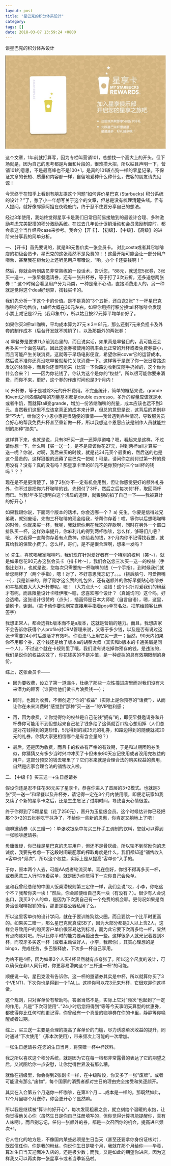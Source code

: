 ```yaml
---
layout: post
title: "星巴克的积分体系设计"
category: 
tags: []
date: 2018-03-07 13:59:24 +0800
---
```

谈星巴克的积分体系设计

![~](/assets/12c567fb-6cda-4f8f-8626-b6eaefc00967.jpeg)

这个文章，1年前就打算写，因为专栏叫营销101，总想找一个高大上的开头。但下场就是，因为自己的思考都是片面和片段的，很难攒大招，所以姑且声明一下，营销101的意思，不是最高峰也不是100+1，是真的101斑点狗一样的零星记录。不保证文章的长短、质量和内容都一样，自留地爱种什么种什么，做客的朋友请先见谅！

今天终于在知乎上看到有朋友提这个问题“如何评价星巴克 (Starbucks) 积分系统的设计？”了，憋了小一年想写关于这个的文章，但总是没有梳理清楚头绪。但有人提问，就好像邻家阿姐在夜晚敲门，终于忍不住要分享自己的想法。

经过3年使用，我始终觉得星享卡是我们日常目前易接触到的最设计合理、多种激励考虑完美配搭的积分激励系统。在过去几年设计促销活动和会员激励制度时，都会拿这个当作经典case来参考。我会分【开卡】、【初级】、【中级】、【高级】的进阶来分享我的简单分析。

一、【开卡】首先要说的，就是88元售价卖一张会员卡。
对比costa或者其它咖啡店的初级会员卡，星巴克的这张竟然不是免费的！！这最开始可能会让一部分用户咂舌，甚至我在柜台边上还听见用户嘟囔说，“哟，办个卡还要钱啊！”

然后，你就会听到店员非常熟练的一段话术，告诉您，“88元，就送您5张券，3张买一送一，一张早餐邀请券，还有一张升杯券，等于打了3次五折，还多送您两张券！”
这个时候会看见用户分为两类，一种是毫不心动，直接消费走人的，另一种就是觉得这个deal好划算，掏钱买卡的。

我们先分析一下这个卡的价值。是不是真的“3个五折，还白送2张”？一杯星巴克咖啡的平均售价，tall杯大概在30元左右，如果你用招行积分换tall杯咖啡会发现小票上减记是27元（我印象中），所以姑且按27元算平均单价好了。

如果你买3杯tall咖啡，平均成本算为27元＊3＝81元，那么还剩7元来负担卡及外套的制作成本（后台开发就不摊销了），以及那额外的两张券：

a) 早餐券是要求11点前到店里的，而且说实话，如果真是早餐目的，我可能还会再多买一个面包啥的。因此这张券被使用的机率会比正常的升杯或者免费券要小，而且可能产生关联消费。这就等于早场电影便宜，希望你来cover它的运营成本，然后说不准你还真没吃早餐就帮忙关联消费一下。这样等于是送了你一张日常路边发送的体验券，而且你还很可能来（比较一下你路边收到又随手扔掉的，这个你为什么会来？）——因为你花钱了，你认为这个是你的“权益”，所以很可能你要来消费，而你不来，更好，这个券的作废时间也是3个月内！

b) 升杯券，等于是减除3元的升杯费用。不完全统计，简单的概括来说，grande和venti之间浓缩咖啡的剂量基本都是double espresso，多升的容量应该就是水或者牛奶，而就算tall变grande，增加一份浓缩咖啡的剂量，成本应该也远不到3元。当然我们这里不应该拿真正的成本来计算，但总的意思是说，这背后的差别非常“不大”，给你这个小恩小惠是很随便的事情——我曾遇到各种情况，导致服务员会好心的帮我免费升杯甚至重新做一杯，所以我想这个恩惠应该是制作人员就能控制的那种“损失”。

这样算下来，也就是说，只有3杯买一送一还算厚道咯？嗯，看起来是这样。不过请你想一下，什么叫【买一送一】，是不是应该你花27元，得到两杯tall才算买一送一呢？你说，对啊，我后来买的时候，就是花34元买个最贵的，然后送的也是这个最贵的，这样狠狠的还薅了星巴克一把呢！可是，请问你之前付过第一杯的费用没有？没有？真的没有吗？那星享卡里的81元不是你预付的三个tall杯的钱吗？？？

现在是不是更清楚了，除了2张你不一定有机会用到，但让你感觉更好的额外礼券外，你不过是把你六杯咖啡的钱，先预付了3杯，然后之后每次付1杯，取回两杯而已。当我1年多前想明白这个浅显的道理，就狠狠的掐了自己一下——我被算计的好开心！

如果我跟你说，下面两个版本的话术，你会选哪一个？
a) 先生，你要是信得过兄弟我，就别废话，先掏三杯咖啡的现金给我，爷帮你存着！哎，等你以后想喝咖啡的时候，你就来买一杯，我呢，我就帮你用在我这的存款啊，同时在另外一个窗口排队买一杯，这样效率提升，你麻利儿的得到两杯咖啡，怎么样，够哥们儿吧？哦，不过我得一直帮你存着有点费神，你给我的钱，3个月内你不记得找我要，就算给我的保管小费了。怎么样，哥们，是不是很合理啊，想来一发吗？

b) 先生，喜欢喝我家咖啡吗，我们现在针对爱好者有一个特别的权利（笑～），就是如果您花90元办这张会员卡（指卡片～），我们会送您三次买一送一的权益（手指比划3），也就是说，您每次只需要掏一杯咖啡的钱（一个手指），到时候我们就给您两杯了（两个手指），嗯！对了，不好意思我忘记了。。。（挠后脑勺、可爱撅嘴～），我是新来的，除了刚才这么赞的礼包外，还有送额外的你好早餐贴心咖啡券和幸福就要大大大升杯券呢，嗯！（大力点头～）没错！这个只针对爱我们的粉丝才有呢，而且限量设计卡哇伊哦～嗯，您喜欢哪个设计？（真诚询问）这个吗，好会选嘞，这张设计很赞的（点头），插画师是日本大师呢（自言自语），嗯，这里，请刷卡，谢谢。（拿卡动作要快刷完直接用手指着pos单签名处，把笔给顾客让他签字）

我想正常人，都会选择b版本而不是a版本，这就是营销的魅力。而且，我想店家不会告诉你获得个人profile对CRM管理来说，又等于多少钱，以及是否有说过这张卡需要24小时后激活才有效吗，你没法马上用它买一送一；当然，90天内如果你不用那个券，这个钱还是给了版本a的胡茬大叔（其实和b版本的卡通美眉是同一个人），不过这个就在卡规则里了哦，我们没有说吃掉你预存的钱，是违法的，我们是说你的权益失效了，你花钱买的不是冲值，是一种虚拟的具有效期限制的身份。

综上，这张会员卡——

- 因为要收费，设立了第一道漏斗，杜绝了那些一次性撞进店里而对我们没有未来潜力的顾客（谁要给他们做卡片浪费钱~~）；

- 同时，也因为收费，不但创造了你的“权益”（实际上是你预存的“话费”），从而让你在未来消费时“感觉到”那种“买一送一”的VIP胜利感；

- 再，因为收费，让你觉得你的权益是自己花钱“拥有”的，即便早餐邀请券和升杯券你可能用不到但想起来自己花了钱多给了这俩就百爪挠心想用掉（人们总是对花钱得到的更珍惜，5元得到的减25元的礼券，和路边得到的随便就减20元的礼券，你猜大家更相信哪个是有含金量的？）

- 最后，还是因为收费，而且卡的权益有严格的有效期，于是和过期团购券类似，你猜猜又有多少当时兴冲冲买了卡但未来90天忘记使用或者没用完权益的用户，这部分预交的钱去哪里了？它们本来就是合理合法的购买权益的费用，自然是店家合理合法的销售收入啦。

二、【中级卡】买三送一+生日邀请券

假设你还是忍不住花88元买了星享卡，恭喜你进入了首层的3+2模式。也就是3张“买一送一”和早餐以及升杯券，请记得一定在3个月内使用哦，即便老玩家如我又续了个新的星享卡之后，还是生生忘记了过期时间，导致当天心情很差。

终于你得到了5颗星星（花了250元），晋升为玉星级会员。这个时候估计你已经把那个3+2的五张券吃干抹净了，不给你一些新的恩惠，你肯定又躺地上了吧！

咖啡邀请券（买三赠一）：单张收银条中每买三杯手工调制的饮料，您就可以得到一张咖啡邀请券。

毋庸置疑，你已经是星巴克的忠实用户，但还不是骨灰级，所以轮不到奖励你的忠诚度，我要先考虑一下这段时间最肥厚的榨取角度是什么。我们都知道“销售收入=客单价*频次”，所以这个权益，实际上是从提高“客单价”入手的。

于你，原本两个人去，可能AA或者轮流买单，现在倒好，你恨不得再多买一杯，或者愿意三人行时抢着买单，就是因为你觉得下一次你自己会免单。

这和我曾经总结的中国人饭桌潜规则第三定律一样，我们会说“哎，小李，你吃这个不？我帮你夹一块！”然后，你会顺便给自己夹一块（有没有？）。很少有人会说出口，我买3个人的单，是因为下次我自己有一个免费的机会耶。更何况如果是商务洽谈咖啡报销的话，那更是要公器私用了么。

所以这里客单价的设计学问，就在于要训练狗跳火圈，而且要跳一个比平时更高的。如果买二赠一，那么星巴克就真成SB了，因为大部分都是2人以上含2人，这样会导致用户的购买客户单价很容易达到标准，而为此它要下次再多给一杯，显然有点肉疼对吧。所以比你平时的能力要再豁出去一些。这样很多人就光记着要到3杯，而咬牙多买这一杯（或者主动做好人，小李，我帮你），其实心理想的是bingo，完成任务，多巴胺释放，下次多一杯自己享用。

为啥不是4杯，因为如果2个人买4杯显然就有点夸张了。所以这个尺度的设计，可以确保在非1人同行时，你更容易滑向这个“三杯送一杯”的可能。

顺便说一句，星巴克没有告诉你，这一杯的邀请券其实是中杯，所以就算你买了3个VENTI，下次你也是得到一个TALL。这样你可以花3元来升杯，它很欢迎你这样做。

这个规则，只对客单价有帮助吗，答案当然不是，实际上它对”频次“也起到了一定的作用。凡是”下次可使用“、”24小时后您将得到“等等今天事明天算型的优惠券，都使得你比任何时刻更记得，你曾经有一个真爱的咖啡券在你的卡里，静静等你唤醒或者过期。

综上，买三送一主要是合理的提高了客单价的门槛，尽力诱惑单次收益的提升，同时通过“下次使用”（非本次使用），带来频次上可能的一次增加。

一张生日邀请券:在您的生日当月，将获赠一杯中杯饮料。

我之所以喜欢这个积分系统，就是因为它在每一档都非常露骨的表达了它的期望之后，又试图给你一点安慰，让你觉得世界没有那么糟。

就像在初级里，你会得到2张副卡一样，在中级阶段，你又多了一张“废牌”。或者可能没有那么“废物”，每个国家的消费者都对生日的理由完全接受和笑逐颜开。

其实在入会第五个月送你一杯咖啡，在第X个月……成本是一样的。那既然如此，12个月里哪个月送你，你会更开心？显然嘛。

所以我是继续被“算计的好开心”，每次发现粗暴之余，就立刻给个温暖的永抱，让你觉得他关心你（虽然生日是你自己注册填写的，但你觉得计算机能提醒你，真有人味啊）。而且别忘记，任何一张额外的券，都是一次召回你的机会，提高进店频次+1。

它人性化的地方是，不像国内某些必须是生日当天（甚至还要拿你身份证核对）， 既然信任你，你是我的粉丝，你说你生日是哪个月，我就在那个月给你——毕竟，算准生日当天迎面冲入店的，还是极少数；而我，又是如此的期望你进店，因为这样我又可以再卖你一张星享卡或者当季新品啦。
